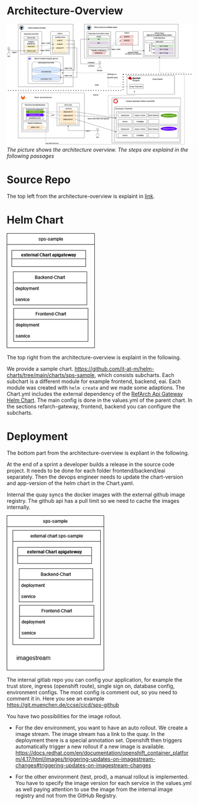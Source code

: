 # Architecture-Overview

![architecture-overview](images/ci_cd_github_big_picture_public.drawio.png)
*The picture shows the architecture overview. The steps are explaind in the following passages*

# Source Repo

The top left from the architecture-overview is explaint in [link](./workflows.md).

# Helm Chart

![architekture-external-helm-chart](images/external-helm-chart.drawio.png)

The top right from the architecture-overview is explaint in the following.

We provide a sample chart. https://github.com/it-at-m/helm-charts/tree/main/charts/sps-sample, which consists subcharts. Each subchart is a different module for example frontend, backend, eai.  Each module was created with `helm create` and we made some adaptions. The Chart.yml includes the external dependency of the [RefArch Api Gateway Helm Chart](https://github.com/it-at-m/helm-charts/tree/main/charts/refarch-gateway). The main config is done in the values.yml of the parent chart. In the sections refarch-gateway, frontend, backend you can configure the subcharts. 

# Deployment

The bottom part from the architecture-overview is expliant in the following.

At the end of a sprint a developer builds a release in the source code project. It needs to be done for each folder frontend/backend/eai separately. Then the devops engineer needs to update the chart-version and app-version of the helm chart in the Chart.yaml.

Internal the quay syncs the docker images with the external github image registry. The github api has a pull limit so we need to cache the images internally.

![architekture-internal-helm-chart](images/internal-chart.drawio.png)

The internal gitlab repo you can config your application, for example the trust store, ingress (openshift route), single sign on, database config, environment configs. The most config is comment out, so you need to comment it in. Here you see an example https://git.muenchen.de/ccse/cicd/sps-github

You have two possibilities for the image rollout. 
-	For the dev environment, you want to have an auto rollout. We create a image stream. The image stream has a link to the quay. In the deployment there is a special annotation set. Openshift then triggers automatically trigger a new rollout if a new image is available.  https://docs.redhat.com/en/documentation/openshift_container_platform/4.17/html/images/triggering-updates-on-imagestream-changes#triggering-updates-on-imagestream-changes

-	For the other environment (test, prod), a manual rollout is implemented. You have to specify the image version for each service in the values.yml as well paying attention to use the image from the internal image registry and not from the GitHub Registry.
